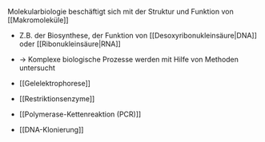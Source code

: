 Molekularbiologie beschäftigt sich mit der Struktur und Funktion von [[Makromoleküle]]
- Z.B. der Biosynthese, der Funktion von [[Desoxyribonukleinsäure|DNA]] oder [[Ribonukleinsäure|RNA]]
- -> Komplexe biologische Prozesse werden mit Hilfe von Methoden untersucht

- [[Gelelektrophorese]]
- [[Restriktionsenzyme]]
- [[Polymerase-Kettenreaktion (PCR)]]
- [[DNA-Klonierung]]
